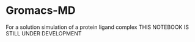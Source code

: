 # Gromacs-MD
For a solution simulation of a protein ligand complex
THIS NOTEBOOK IS STILL UNDER DEVELOPMENT
